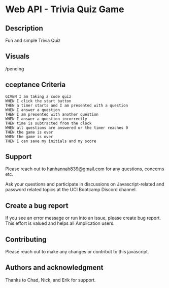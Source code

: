 # Web API - Trivia Quiz Game

## Description
Fun and simple Trivia Quiz

## Visuals
/pending

## cceptance Criteria
```
GIVEN I am taking a code quiz
WHEN I click the start button
THEN a timer starts and I am presented with a question
WHEN I answer a question
THEN I am presented with another question
WHEN I answer a question incorrectly
THEN time is subtracted from the clock
WHEN all questions are answered or the timer reaches 0
THEN the game is over
WHEN the game is over
THEN I can save my initials and my score
```

## Support
Please reach out to hanhannah839@gmail.com for any questions, concerns etc.

Ask your questions and participate in discussions on Javascript-related and password related topics at the UCI Bootcamp Discord channel.

## Create a bug report
If you see an error message or run into an issue, please create bug report. This effort is valued and helps all Amplication users.

## Contributing
Please reach out to make any changes or contribut to this javascript.

## Authors and acknowledgment
Thanks to Chad, Nick, and Erik for support.